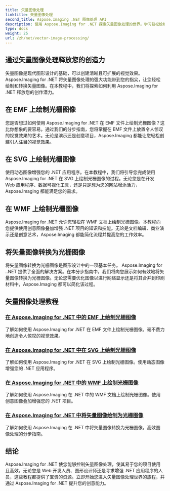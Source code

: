 ```yaml
---
title: 矢量图像处理
linktitle: 矢量图像处理
second_title: Aspose.Imaging .NET 图像处理 API
description: 使用 Aspose.Imaging for .NET 探索矢量图像处理的世界。学习轻松绘制和转换矢量图像。立即增强您的 .NET 项目！
type: docs
weight: 25
url: /zh/net/vector-image-processing/
---
```


## 通过矢量图像处理释放您的创造力

矢量图像是现代图形设计的基础，可以创建清晰且可扩展的视觉效果。 Aspose.Imaging for .NET 将矢量图像处理的强大功能带到您的指尖，让您轻松绘制和转换矢量图像。在本教程中，我们将探索如何利用 Aspose.Imaging for .NET 释放您的创作潜力。

## 在 EMF 上绘制光栅图像

您是否想过如何使用 Aspose.Imaging for .NET 在 EMF 文件上绘制光栅图像？这比你想象的要容易。通过我们的分步指南，您将掌握在 EMF 文件上放置令人惊叹的视觉效果的艺术。无论是演示还是创意项目，Aspose.Imaging 都能让您轻松创建引人注目的视觉效果。

## 在 SVG 上绘制光栅图像

使用动态图像增强您的 .NET 应用程序。在本教程中，我们将引导您完成使用 Aspose.Imaging for .NET 在 SVG 上绘制光栅图像的过程。无论您是在开发 Web 应用程序、数据可视化工具，还是只是想为您的网站增添活力，Aspose.Imaging 都能满足您的需求。

## 在 WMF 上绘制光栅图像

Aspose.Imaging for .NET 允许您轻松在 WMF 文档上绘制光栅图像。本教程向您提供使用创意图像叠加增强 .NET 项目的知识和技能。无论是文档编辑、商业演示还是创意艺术，Aspose.Imaging 都能简化流程并提高您的工作效率。

## 将矢量图像转换为光栅图像

将矢量图像转换为光栅图像是图形设计中的一项基本任务。 Aspose.Imaging for ..NET 提供了全面的解决方案。在本分步指南中，我们将向您展示如何有效地将矢量图像转换为光栅图像。无论您需要优化图像以进行网络显示还是将其合并到印刷材料中，Aspose.Imaging 都可以简化该过程。

## 矢量图像处理教程
### [在 Aspose.Imaging for .NET 中的 EMF 上绘制光栅图像](./draw-raster-image-on-emf/)
了解如何使用 Aspose.Imaging for .NET 在 EMF 文件上绘制光栅图像。毫不费力地创造令人惊叹的视觉效果。
### [在 Aspose.Imaging for .NET 中在 SVG 上绘制光栅图像](./draw-raster-image-on-svg/)
了解如何使用 Aspose.Imaging for .NET 在 SVG 上绘制光栅图像。使用动态图像增强您的 .NET 应用程序。
### [在 Aspose.Imaging for .NET 中的 WMF 上绘制光栅图像](./draw-raster-image-on-wmf/)
了解如何使用 Aspose.Imaging 在 .NET 中的 WMF 文档上绘制光栅图像。使用创意图像叠加增强您的 .NET 项目。
### [在 Aspose.Imaging for .NET 中将矢量图像绘制为光栅图像](./draw-vector-image-to-raster-image/)
了解如何使用 Aspose.Imaging 在 .NET 中将矢量图像转换为光栅图像。高效图像处理的分步指南。

## 结论

Aspose.Imaging for .NET 使您能够控制矢量图像处理，使其易于您的项目使用且高效。无论您是 Web 开发人员、图形设计师还是寻求增强 .NET 应用程序的人员，这些教程都提供了宝贵的资源。立即开始您进入矢量图像处理世界的旅程，并通过 Aspose.Imaging for .NET 提升您的创意能力。
